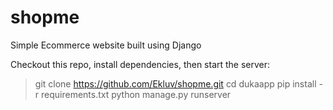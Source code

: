 # shopme
Simple Ecommerce website built using Django


Checkout this repo, install dependencies, then start the server:

> git clone https://github.com/Ekluv/shopme.git
>cd dukaapp
> pip install -r requirements.txt
> python manage.py runserver
